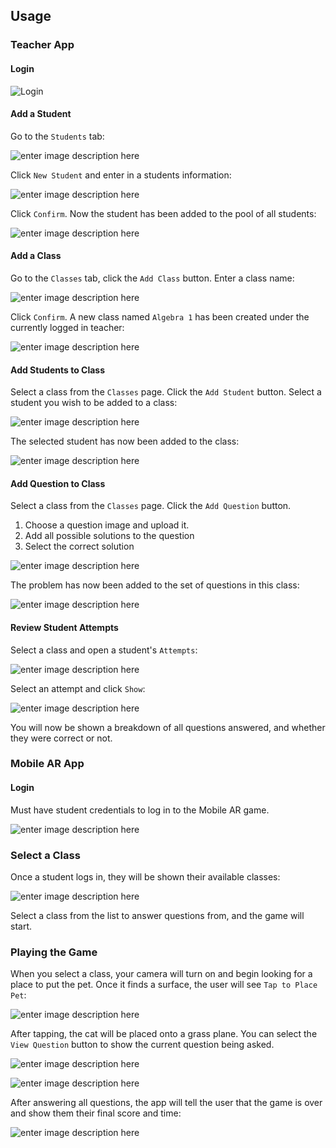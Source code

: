 ## Usage
### Teacher App
#### Login
![Login](https://i.imgur.com/Xapr9nh.png)

#### Add a Student
Go to the `Students` tab:

![enter image description here](https://i.imgur.com/USsthCr.png)

Click `New Student` and enter in a students information:

![enter image description here](https://i.imgur.com/CVOB1ww.png)

Click `Confirm`. Now the student has been added to the pool of all students:

![enter image description here](https://i.imgur.com/rNS1itT.png)

#### Add a Class
Go to the `Classes` tab, click the `Add Class` button. Enter a class name:

![enter image description here](https://i.imgur.com/bhHqPcq.png)

Click `Confirm`. A new class named `Algebra 1` has been created under the currently logged in teacher:

![enter image description here](https://i.imgur.com/Nxv833j.png)

#### Add Students to Class
Select a class from the `Classes` page. Click the `Add Student` button. Select a student you wish to be  added to a class:  

![enter image description here](https://i.imgur.com/ACCy3VN.png)

The selected student has now been added to the class:

![enter image description here](https://i.imgur.com/Azlg12u.png)

#### Add Question to Class
Select a class from the `Classes` page. Click the `Add Question` button. 

 1. Choose a question image and upload it.
 2. Add all possible solutions to the question
 3. Select the correct solution
 
![enter image description here](https://i.imgur.com/Nfas99e.png)

The problem has now been added to the set of questions in this class:

![enter image description here](https://i.imgur.com/92WqhCD.png)

#### Review Student Attempts
Select a class and open a student's `Attempts`:

![enter image description here](https://i.imgur.com/zW8LUFW.png)

Select an attempt and click `Show`:

![enter image description here](https://i.imgur.com/xhugEeb.png)

You will now be shown a breakdown of all questions answered, and whether they were correct or not.
 
### Mobile AR App
#### Login
Must have student credentials to log in to the Mobile AR game.

![enter image description here](https://i.imgur.com/Iirtq0b.png)

### Select a Class

Once a student logs in, they will be shown their available classes:

![enter image description here](https://i.imgur.com/jG4GhJ1.png)

Select a class from the list to answer questions from, and the game will start.

### Playing the Game

When you select a class, your camera will turn on and begin looking for a place to put the pet. Once it finds a surface, the user will see `Tap to Place Pet`:

![enter image description here](https://i.imgur.com/W2l8jEJ.png)

After tapping, the cat will be placed onto a grass plane. You can select the `View Question` button to show the current question being asked.

![enter image description here](https://i.imgur.com/6TcZLzg.png)

![enter image description here](https://i.imgur.com/7kmkq6C.png)

After answering all questions, the app will tell the user that the game is over and show them their final score and time:

![enter image description here](https://i.imgur.com/Bd8BJS4.png)
